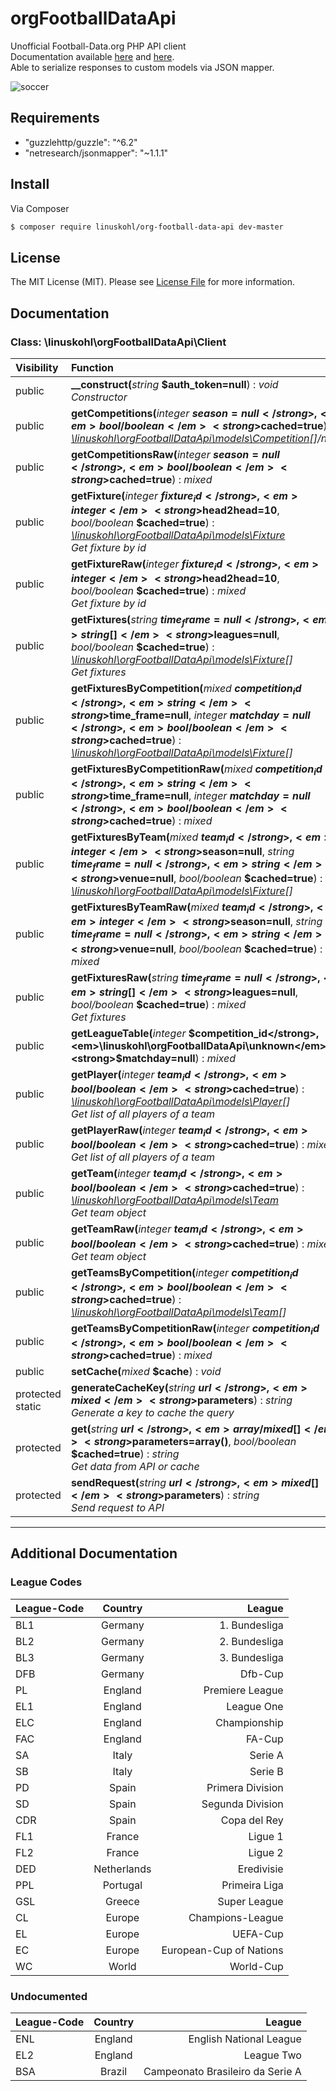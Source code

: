 # orgFootballDataApi

Unofficial Football-Data.org PHP API client<br>
Documentation available [here](http://api.football-data.org/documentation) and [here](http://api.football-data.org/docs/v1/index.html).<br>
Able to serialize responses to custom models via JSON mapper.<br>

![soccer](https://images.pexels.com/photos/17598/pexels-photo.jpg?w=1260&h=750&auto=compress&cs=tinysrgb "")

## Requirements
-  "guzzlehttp/guzzle": "^6.2"
-  "netresearch/jsonmapper": "~1.1.1"


## Install

Via Composer

``` bash
$ composer require linuskohl/org-football-data-api dev-master
```

## License

The MIT License (MIT). Please see [License File](LICENSE.md) for more information.

[link-author]: https://github.com/linuskohl

## Documentation
### Class: \linuskohl\orgFootballDataApi\Client
| Visibility | Function |
|:-----------|:---------|
| public | <strong>__construct(</strong><em>string</em> <strong>$auth_token=null</strong>)</strong> : <em>void</em><br /><em>Constructor</em> |
| public | <strong>getCompetitions(</strong><em>integer</em> <strong>$season=null</strong>, <em>bool/boolean</em> <strong>$cached=true</strong>)</strong> : <em>[\linuskohl\orgFootballDataApi\models\Competition](#class-linuskohlorgfootballdataapimodelscompetition)[]/null</em> |
| public | <strong>getCompetitionsRaw(</strong><em>integer</em> <strong>$season=null</strong>, <em>bool/boolean</em> <strong>$cached=true</strong>)</strong> : <em>mixed</em> |
| public | <strong>getFixture(</strong><em>integer</em> <strong>$fixture_id</strong>, <em>integer</em> <strong>$head2head=10</strong>, <em>bool/boolean</em> <strong>$cached=true</strong>)</strong> : <em>[\linuskohl\orgFootballDataApi\models\Fixture](#class-linuskohlorgfootballdataapimodelsfixture)</em><br /><em>Get fixture by id</em> |
| public | <strong>getFixtureRaw(</strong><em>integer</em> <strong>$fixture_id</strong>, <em>integer</em> <strong>$head2head=10</strong>, <em>bool/boolean</em> <strong>$cached=true</strong>)</strong> : <em>mixed</em><br /><em>Get fixture by id</em> |
| public | <strong>getFixtures(</strong><em>string</em> <strong>$time_frame=null</strong>, <em>string[]</em> <strong>$leagues=null</strong>, <em>bool/boolean</em> <strong>$cached=true</strong>)</strong> : <em>[\linuskohl\orgFootballDataApi\models\Fixture](#class-linuskohlorgfootballdataapimodelsfixture)[]</em><br /><em>Get fixtures</em> |
| public | <strong>getFixturesByCompetition(</strong><em>mixed</em> <strong>$competition_id</strong>, <em>string</em> <strong>$time_frame=null</strong>, <em>integer</em> <strong>$matchday=null</strong>, <em>bool/boolean</em> <strong>$cached=true</strong>)</strong> : <em>[\linuskohl\orgFootballDataApi\models\Fixture](#class-linuskohlorgfootballdataapimodelsfixture)[]</em> |
| public | <strong>getFixturesByCompetitionRaw(</strong><em>mixed</em> <strong>$competition_id</strong>, <em>string</em> <strong>$time_frame=null</strong>, <em>integer</em> <strong>$matchday=null</strong>, <em>bool/boolean</em> <strong>$cached=true</strong>)</strong> : <em>mixed</em> |
| public | <strong>getFixturesByTeam(</strong><em>mixed</em> <strong>$team_id</strong>, <em>integer</em> <strong>$season=null</strong>, <em>string</em> <strong>$time_frame=null</strong>, <em>string</em> <strong>$venue=null</strong>, <em>bool/boolean</em> <strong>$cached=true</strong>)</strong> : <em>[\linuskohl\orgFootballDataApi\models\Fixture](#class-linuskohlorgfootballdataapimodelsfixture)[]</em> |
| public | <strong>getFixturesByTeamRaw(</strong><em>mixed</em> <strong>$team_id</strong>, <em>integer</em> <strong>$season=null</strong>, <em>string</em> <strong>$time_frame=null</strong>, <em>string</em> <strong>$venue=null</strong>, <em>bool/boolean</em> <strong>$cached=true</strong>)</strong> : <em>mixed</em> |
| public | <strong>getFixturesRaw(</strong><em>string</em> <strong>$time_frame=null</strong>, <em>string[]</em> <strong>$leagues=null</strong>, <em>bool/boolean</em> <strong>$cached=true</strong>)</strong> : <em>mixed</em><br /><em>Get fixtures</em> |
| public | <strong>getLeagueTable(</strong><em>integer</em> <strong>$competition_id</strong>, <em>\linuskohl\orgFootballDataApi\unknown</em> <strong>$matchday=null</strong>)</strong> : <em>mixed</em> |
| public | <strong>getPlayer(</strong><em>integer</em> <strong>$team_id</strong>, <em>bool/boolean</em> <strong>$cached=true</strong>)</strong> : <em>[\linuskohl\orgFootballDataApi\models\Player](#class-linuskohlorgfootballdataapimodelsplayer)[]</em><br /><em>Get list of all players of a team</em> |
| public | <strong>getPlayerRaw(</strong><em>integer</em> <strong>$team_id</strong>, <em>bool/boolean</em> <strong>$cached=true</strong>)</strong> : <em>mixed</em><br /><em>Get list of all players of a team</em> |
| public | <strong>getTeam(</strong><em>integer</em> <strong>$team_id</strong>, <em>bool/boolean</em> <strong>$cached=true</strong>)</strong> : <em>[\linuskohl\orgFootballDataApi\models\Team](#class-linuskohlorgfootballdataapimodelsteam)</em><br /><em>Get team object</em> |
| public | <strong>getTeamRaw(</strong><em>integer</em> <strong>$team_id</strong>, <em>bool/boolean</em> <strong>$cached=true</strong>)</strong> : <em>mixed</em><br /><em>Get team object</em> |
| public | <strong>getTeamsByCompetition(</strong><em>integer</em> <strong>$competition_id</strong>, <em>bool/boolean</em> <strong>$cached=true</strong>)</strong> : <em>[\linuskohl\orgFootballDataApi\models\Team](#class-linuskohlorgfootballdataapimodelsteam)[]</em> |
| public | <strong>getTeamsByCompetitionRaw(</strong><em>integer</em> <strong>$competition_id</strong>, <em>bool/boolean</em> <strong>$cached=true</strong>)</strong> : <em>mixed</em> |
| public | <strong>setCache(</strong><em>mixed</em> <strong>$cache</strong>)</strong> : <em>void</em> |
| protected static | <strong>generateCacheKey(</strong><em>string</em> <strong>$url</strong>, <em>mixed</em> <strong>$parameters</strong>)</strong> : <em>string</em><br /><em>Generate a key to cache the query</em> |
| protected | <strong>get(</strong><em>string</em> <strong>$url</strong>, <em>array/mixed[]</em> <strong>$parameters=array()</strong>, <em>bool/boolean</em> <strong>$cached=true</strong>)</strong> : <em>string</em><br /><em>Get data from API or cache</em> |
| protected | <strong>sendRequest(</strong><em>string</em> <strong>$url</strong>, <em>mixed[]</em> <strong>$parameters</strong>)</strong> : <em>string</em><br /><em>Send request to API</em> |
<hr /> 



## Additional Documentation
### League Codes
League-Code | Country | League
---|:---:|------:
BL1| Germany |1. Bundesliga 
BL2|Germany|2. Bundesliga
BL3 |Germany|3. Bundesliga
DFB|Germany|Dfb-Cup
PL|England|Premiere League
EL1|England|League One
ELC|England|Championship
FAC|England|FA-Cup
SA|Italy|Serie A|
SB|Italy|Serie B
PD|Spain|Primera Division
SD|Spain|Segunda Division
CDR|Spain|Copa del Rey
FL1|France|Ligue 1
FL2|France|Ligue 2
DED|Netherlands|Eredivisie
PPL|Portugal|Primeira Liga
GSL|Greece|Super League
CL|Europe|Champions-League
EL|Europe|UEFA-Cup
EC|Europe|European-Cup of Nations
WC|World|World-Cup

### Undocumented
League-Code | Country | League
---|:---:|------:
ENL|England|English National League
EL2|England|League Two
BSA|Brazil|Campeonato Brasileiro da Serie A



